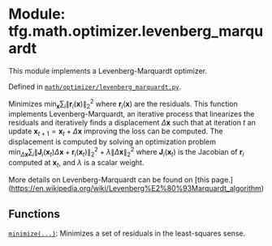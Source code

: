 <div itemscope itemtype="http://developers.google.com/ReferenceObject">
<meta itemprop="name" content="tfg.math.optimizer.levenberg_marquardt" />
<meta itemprop="path" content="Stable" />
</div>

# Module: tfg.math.optimizer.levenberg_marquardt

This module implements a Levenberg-Marquardt optimizer.



Defined in [`math/optimizer/levenberg_marquardt.py`](https://github.com/tensorflow/graphics/blob/master/tensorflow_graphics/math/optimizer/levenberg_marquardt.py).

<!-- Placeholder for "Used in" -->

Minimizes $\min_{\mathbf{x}} \sum_i \|\mathbf{r}_i(\mathbf{x})\|^2_2$ where
$\mathbf{r}_i(\mathbf{x})$
are the residuals. This function implements Levenberg-Marquardt, an iterative
process that linearizes the residuals and iteratively finds a displacement
$\Delta \mathbf{x}$ such that at iteration $t$ an update
$\mathbf{x}_{t+1} = \mathbf{x}_{t} + \Delta \mathbf{x}$ improving the
loss can be computed. The displacement is computed by solving an optimization
problem
$\min_{\Delta \mathbf{x}} \sum_i
\|\mathbf{J}_i(\mathbf{x}_{t})\Delta\mathbf{x} +
\mathbf{r}_i(\mathbf{x}_t)\|^2_2 + \lambda\|\Delta \mathbf{x} \|_2^2$ where
$\mathbf{J}_i(\mathbf{x}_{t})$ is the Jacobian of $\mathbf{r}_i$ computed at
$\mathbf{x}_t$, and $\lambda$ is a scalar weight.

More details on Levenberg-Marquardt can be found on [this page.]
(https://en.wikipedia.org/wiki/Levenberg%E2%80%93Marquardt_algorithm)

## Functions

[`minimize(...)`](../../../tfg/math/optimizer/levenberg_marquardt/minimize.md): Minimizes a set of residuals in the least-squares sense.

